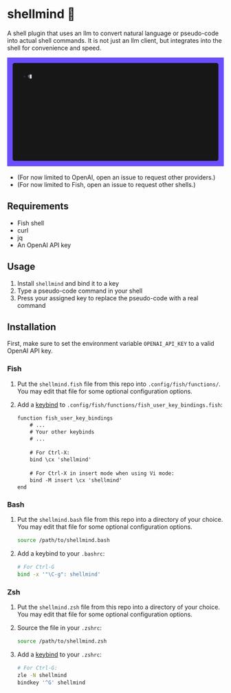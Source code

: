 # shellmind 🧠

A shell plugin that uses an llm to convert natural language or pseudo-code into
actual shell commands. It is not just an llm client, but integrates into the
shell for convenience and speed.

![demo gif](./.github/demo.gif)

- (For now limited to OpenAI, open an issue to request other providers.)
- (For now limited to Fish, open an issue to request other shells.)

## Requirements

- Fish shell
- curl
- jq
- An OpenAI API key

## Usage

1. Install `shellmind` and bind it to a key
2. Type a pseudo-code command in your shell
3. Press your assigned key to replace the pseudo-code with a real command

## Installation

First, make sure to set the environment variable `OPENAI_API_KEY` to a valid
OpenAI API key.

### Fish

1. Put the `shellmind.fish` file from this repo into `.config/fish/functions/`.
   You may edit that file for some optional configuration options.

2. Add a [keybind](https://fishshell.com/docs/current/cmds/bind.html) to `.config/fish/functions/fish_user_key_bindings.fish`:
    ```fish
    function fish_user_key_bindings
        # ...
        # Your other keybinds
        # ...

        # For Ctrl-X:
        bind \cx 'shellmind'

        # For Ctrl-X in insert mode when using Vi mode:
        bind -M insert \cx 'shellmind'
    end
    ```

### Bash

1. Put the `shellmind.bash` file from this repo into a directory of your choice.
   You may edit that file for some optional configuration options.

   ```bash
   source /path/to/shellmind.bash
   ```

2. Add a keybind to your `.bashrc`:
   ```bash
   # For Ctrl-G
   bind -x '"\C-g": shellmind'
   ```

### Zsh

1. Put the `shellmind.zsh` file from this repo into a directory of your choice.
   You may edit that file for some optional configuration options.

2. Source the file in your `.zshrc`:
    ```bash
    source /path/to/shellmind.zsh
    ```

3. Add a [keybind](https://zsh.sourceforge.io/Doc/Release/Zsh-Line-Editor.html#Key-Bindings) to your `.zshrc`:
    ```bash
    # For Ctrl-G:
    zle -N shellmind
    bindkey '^G' shellmind
    ```
